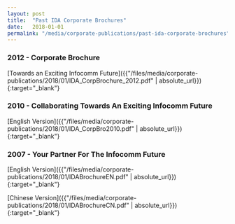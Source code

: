 ```yaml
---
layout: post
title:  "Past IDA Corporate Brochures"
date:   2018-01-01
permalink: "/media/corporate-publications/past-ida-corporate-brochures"
---
```


### **2012 - Corporate Brochure**

[Towards an Exciting Infocomm Future]({{"/files/media/corporate-publications/2018/01/IDA_CorpBrochure_2012.pdf" | absolute_url}}){:target="_blank"}

### **2010 - Collaborating Towards An Exciting Infocomm Future**

[English Version]({{"/files/media/corporate-publications/2018/01/IDA_CorpBro2010.pdf" | absolute_url}}){:target="_blank"}

### **2007 - Your Partner For The Infocomm Future**

[English Version]({{"/files/media/corporate-publications/2018/01/IDABrochureEN.pdf" | absolute_url}}){:target="_blank"}

[Chinese Version]({{"/files/media/corporate-publications/2018/01/IDABrochureCN.pdf" | absolute_url}}){:target="_blank"}